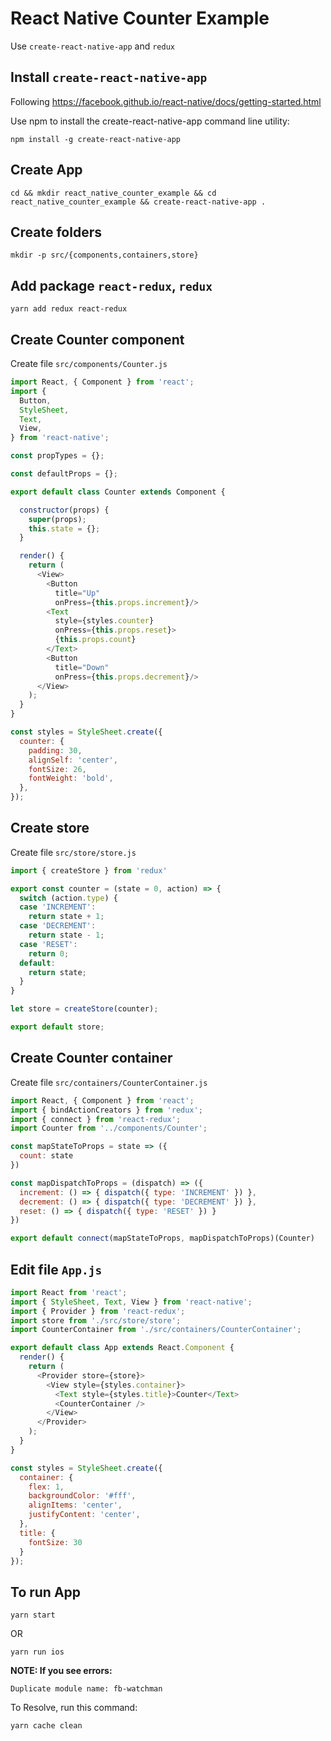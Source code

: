 # React Native Counter Example
Use `create-react-native-app` and `redux`

## Install `create-react-native-app`
Following https://facebook.github.io/react-native/docs/getting-started.html

Use npm to install the create-react-native-app command line utility:
```
npm install -g create-react-native-app
```

## Create App
```
cd && mkdir react_native_counter_example && cd react_native_counter_example && create-react-native-app .
```

## Create folders
```
mkdir -p src/{components,containers,store}
```

## Add package `react-redux`, `redux`
```
yarn add redux react-redux
```

## Create Counter component
Create file `src/components/Counter.js`

```JavaScript
import React, { Component } from 'react';
import {
  Button,
  StyleSheet,
  Text,
  View,
} from 'react-native';

const propTypes = {};

const defaultProps = {};

export default class Counter extends Component {

  constructor(props) {
    super(props);
    this.state = {};
  }

  render() {
    return (
      <View>
        <Button
          title="Up"
          onPress={this.props.increment}/>
        <Text
          style={styles.counter}
          onPress={this.props.reset}>
          {this.props.count}
        </Text>
        <Button
          title="Down"
          onPress={this.props.decrement}/>
      </View>
    );
  }
}

const styles = StyleSheet.create({
  counter: {
    padding: 30,
    alignSelf: 'center',
    fontSize: 26,
    fontWeight: 'bold',
  },
});
```

## Create store
Create file `src/store/store.js`

```JavaScript
import { createStore } from 'redux'

export const counter = (state = 0, action) => {
  switch (action.type) {
  case 'INCREMENT':
    return state + 1;
  case 'DECREMENT':
    return state - 1;
  case 'RESET':
    return 0;
  default:
    return state;
  }
}

let store = createStore(counter);

export default store;
```

## Create Counter container
Create file `src/containers/CounterContainer.js`

```JavaScript
import React, { Component } from 'react';
import { bindActionCreators } from 'redux';
import { connect } from 'react-redux';
import Counter from '../components/Counter';

const mapStateToProps = state => ({
  count: state
})

const mapDispatchToProps = (dispatch) => ({
  increment: () => { dispatch({ type: 'INCREMENT' }) },
  decrement: () => { dispatch({ type: 'DECREMENT' }) },
  reset: () => { dispatch({ type: 'RESET' }) }
})

export default connect(mapStateToProps, mapDispatchToProps)(Counter)
```

## Edit file `App.js`

```JavaScript
import React from 'react';
import { StyleSheet, Text, View } from 'react-native';
import { Provider } from 'react-redux';
import store from './src/store/store';
import CounterContainer from './src/containers/CounterContainer';

export default class App extends React.Component {
  render() {
    return (
      <Provider store={store}>
        <View style={styles.container}>
          <Text style={styles.title}>Counter</Text>
          <CounterContainer />
        </View>
      </Provider>
    );
  }
}

const styles = StyleSheet.create({
  container: {
    flex: 1,
    backgroundColor: '#fff',
    alignItems: 'center',
    justifyContent: 'center',
  },
  title: {
    fontSize: 30
  }
});
```

## To run App
```
yarn start
```
OR
```
yarn run ios
```

**NOTE: If you see errors:**
```
Duplicate module name: fb-watchman
```

To Resolve, run this command:
```
yarn cache clean
```

